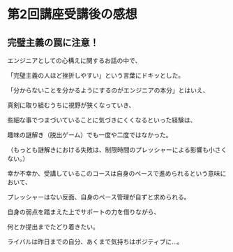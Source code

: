 # 第2回講座受講後の感想

## 完璧主義の罠に注意！

エンジニアとしての心構えに関するお話の中で、

「完璧主義の人ほど挫折しやすい」という言葉にドキッとした。


「分からないことを分かるようにするのがエンジニアの本分」とはいえ、

真剣に取り組むうちに視野が狭くなっていき、

些細な事でつまづいていることに気づきにくくなるといった経験は、

趣味の謎解き（脱出ゲーム）でも一度や二度ではなかった。

（もっとも謎解きにおける失敗は、制限時間のプレッシャーによる影響も小さくない。）


幸か不幸か、受講しているこのコースは自身のペースで進められるという意味において、

プレッシャーはない反面、自身のペース管理が自ずと求められる。


自身の弱点を踏まえた上でサポートの力を借りながら、

何とか提出までたどり着きたい。

ライバルは昨日までの自分、あくまで気持ちはポジティブに…。